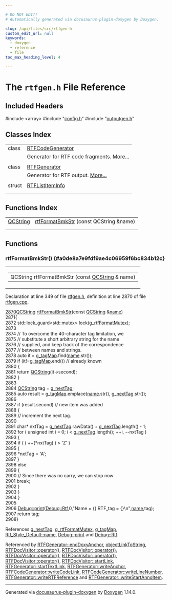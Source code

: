 ```yaml
---

# DO NOT EDIT!
# Automatically generated via docusaurus-plugin-doxygen by Doxygen.

slug: /api/files/src/rtfgen-h
custom_edit_url: null
keywords:
  - doxygen
  - reference
  - file
toc_max_heading_level: 4

---
```


<div class="doxyPage">

# The `rtfgen.h` File Reference



## Included Headers

<div class="doxyIncludesList">#include &lt;array&gt;
#include "<a href="/web-doxygen/docs/api/files/src/config-h">config.h</a>"
#include "<a href="/web-doxygen/docs/api/files/src/outputgen-h">outputgen.h</a>"
</div>

## Classes Index

<table class="doxyMembersIndex">

<tr class="doxyMemberIndexItem">
<td class="doxyMemberIndexItemType" align="left" valign="top">class</td>
<td class="doxyMemberIndexItemName" align="left" valign="top"><a href="/web-doxygen/docs/api/classes/rtfcodegenerator">RTFCodeGenerator</a></td>
</tr>
<tr class="doxyMemberIndexDescription">
<td class="doxyMemberIndexDescriptionLeft"></td>
<td class="doxyMemberIndexDescriptionRight">
Generator for RTF code fragments. <a href="/web-doxygen/docs/api/classes/rtfcodegenerator/#details">More...</a>
</td>
</tr>
<tr class="doxyMemberIndexSeparator">
<td class="doxyMemberIndexSeparator" colspan="2"></td>
</tr>

<tr class="doxyMemberIndexItem">
<td class="doxyMemberIndexItemType" align="left" valign="top">class</td>
<td class="doxyMemberIndexItemName" align="left" valign="top"><a href="/web-doxygen/docs/api/classes/rtfgenerator">RTFGenerator</a></td>
</tr>
<tr class="doxyMemberIndexDescription">
<td class="doxyMemberIndexDescriptionLeft"></td>
<td class="doxyMemberIndexDescriptionRight">
Generator for RTF output. <a href="/web-doxygen/docs/api/classes/rtfgenerator/#details">More...</a>
</td>
</tr>
<tr class="doxyMemberIndexSeparator">
<td class="doxyMemberIndexSeparator" colspan="2"></td>
</tr>

<tr class="doxyMemberIndexItem">
<td class="doxyMemberIndexItemType" align="left" valign="top">struct</td>
<td class="doxyMemberIndexItemName" align="left" valign="top"><a href="/web-doxygen/docs/api/structs/rtfgenerator/rtflistiteminfo">RTFListItemInfo</a></td>
</tr>
<tr class="doxyMemberIndexDescription">
<td class="doxyMemberIndexDescriptionLeft"></td>
<td class="doxyMemberIndexDescriptionRight">
</td>
</tr>
<tr class="doxyMemberIndexSeparator">
<td class="doxyMemberIndexSeparator" colspan="2"></td>
</tr>

</table>

## Functions Index

<table class="doxyMembersIndex">

<tr class="doxyMemberIndexItem">
<td class="doxyMemberIndexItemType" align="left" valign="top"><a href="/web-doxygen/docs/api/classes/qcstring">QCString</a></td>
<td class="doxyMemberIndexItemName" align="left" valign="top"><a href="#a0de8a7e9fdf9ae4c06959f6bc834b12c">rtfFormatBmkStr</a> (const QCString &amp;name)</td>
</tr>
<tr class="doxyMemberIndexDescription">
<td class="doxyMemberIndexDescriptionLeft"></td>
<td class="doxyMemberIndexDescriptionRight">
</td>
</tr>
<tr class="doxyMemberIndexSeparator">
<td class="doxyMemberIndexSeparator" colspan="2"></td>
</tr>

</table>


<div class="doxySectionDef">

## Functions

### rtfFormatBmkStr() {#a0de8a7e9fdf9ae4c06959f6bc834b12c}

<div class="doxyMemberItem">
<div class="doxyMemberProto">
<table class="doxyMemberLabels">
<tr class="doxyMemberLabels">
<td class="doxyMemberLabelsLeft">
<table class="doxyMemberName">
<tr>
<td class="doxyMemberName">QCString rtfFormatBmkStr (const <a href="/web-doxygen/docs/api/classes/qcstring">QCString</a> &amp; name)</td>
</tr>
</table>
</td>
</tr>
</table>
</div>
<div class="doxyMemberDoc">



Declaration at line 349 of file <a href="/web-doxygen/docs/api/files/src/rtfgen-h">rtfgen.h</a>, definition at line 2870 of file <a href="/web-doxygen/docs/api/files/src/rtfgen-cpp">rtfgen.cpp</a>.

<div class="doxyProgramListing">

<div class="doxyCodeLine"><span class="doxyLineNumber"><a href="/web-doxygen/docs/api/files/src/rtfgen-cpp/#a0de8a7e9fdf9ae4c06959f6bc834b12c">2870</a></span><span class="doxyLineContent"><span class="doxyHighlight"><a href="/web-doxygen/docs/api/classes/qcstring">QCString</a> <a href="/web-doxygen/docs/api/files/src/rtfgen-cpp/#a0de8a7e9fdf9ae4c06959f6bc834b12c">rtfFormatBmkStr</a>(</span><span class="doxyHighlightKeyword">const</span><span class="doxyHighlight"> <a href="/web-doxygen/docs/api/classes/qcstring">QCString</a> &amp;<a href="/web-doxygen/docs/api/structs/rtf-style-default/#a6e3e9ffcccb14d865f1615b58b9e63a0">name</a>)</span></span></div>
<div class="doxyCodeLine"><span class="doxyLineNumber">2871</span><span class="doxyLineContent"><span class="doxyHighlight">{</span></span></div>
<div class="doxyCodeLine"><span class="doxyLineNumber">2872</span><span class="doxyLineContent"><span class="doxyHighlight">  std::lock_guard&lt;std::mutex&gt; lock(<a href="/web-doxygen/docs/api/files/src/rtfgen-cpp/#a1c10ae83cddf03b9a2198b25d7b0421d">g_rtfFormatMutex</a>);</span></span></div>
<div class="doxyCodeLine"><span class="doxyLineNumber">2873</span></div>
<div class="doxyCodeLine"><span class="doxyLineNumber">2874</span><span class="doxyLineContent"><span class="doxyHighlight">  </span><span class="doxyHighlightComment">// To overcome the 40-character tag limitation, we</span></span></div>
<div class="doxyCodeLine"><span class="doxyLineNumber">2875</span><span class="doxyLineContent"><span class="doxyHighlight">  </span><span class="doxyHighlightComment">// substitute a short arbitrary string for the name</span></span></div>
<div class="doxyCodeLine"><span class="doxyLineNumber">2876</span><span class="doxyLineContent"><span class="doxyHighlight">  </span><span class="doxyHighlightComment">// supplied, and keep track of the correspondence</span></span></div>
<div class="doxyCodeLine"><span class="doxyLineNumber">2877</span><span class="doxyLineContent"><span class="doxyHighlight">  </span><span class="doxyHighlightComment">// between names and strings.</span></span></div>
<div class="doxyCodeLine"><span class="doxyLineNumber">2878</span><span class="doxyLineContent"><span class="doxyHighlight">  </span><span class="doxyHighlightKeyword">auto</span><span class="doxyHighlight"> it = <a href="/web-doxygen/docs/api/files/src/rtfgen-cpp/#aaa1996c51dca055b59204961ffaa07ad">g_tagMap</a>.find(<a href="/web-doxygen/docs/api/structs/rtf-style-default/#a6e3e9ffcccb14d865f1615b58b9e63a0">name</a>.str());</span></span></div>
<div class="doxyCodeLine"><span class="doxyLineNumber">2879</span><span class="doxyLineContent"><span class="doxyHighlight">  </span><span class="doxyHighlightKeywordFlow">if</span><span class="doxyHighlight"> (it!=<a href="/web-doxygen/docs/api/files/src/rtfgen-cpp/#aaa1996c51dca055b59204961ffaa07ad">g_tagMap</a>.end()) </span><span class="doxyHighlightComment">// already known</span></span></div>
<div class="doxyCodeLine"><span class="doxyLineNumber">2880</span><span class="doxyLineContent"><span class="doxyHighlight">  {</span></span></div>
<div class="doxyCodeLine"><span class="doxyLineNumber">2881</span><span class="doxyLineContent"><span class="doxyHighlight">    </span><span class="doxyHighlightKeywordFlow">return</span><span class="doxyHighlight"> <a href="/web-doxygen/docs/api/classes/qcstring">QCString</a>(it-&gt;second);</span></span></div>
<div class="doxyCodeLine"><span class="doxyLineNumber">2882</span><span class="doxyLineContent"><span class="doxyHighlight">  }</span></span></div>
<div class="doxyCodeLine"><span class="doxyLineNumber">2883</span></div>
<div class="doxyCodeLine"><span class="doxyLineNumber">2884</span><span class="doxyLineContent"><span class="doxyHighlight">  <a href="/web-doxygen/docs/api/classes/qcstring">QCString</a> tag = <a href="/web-doxygen/docs/api/files/src/rtfgen-cpp/#a7cd668f8677c840778f623ea4b67f531">g_nextTag</a>;</span></span></div>
<div class="doxyCodeLine"><span class="doxyLineNumber">2885</span><span class="doxyLineContent"><span class="doxyHighlight">  </span><span class="doxyHighlightKeyword">auto</span><span class="doxyHighlight"> result = <a href="/web-doxygen/docs/api/files/src/rtfgen-cpp/#aaa1996c51dca055b59204961ffaa07ad">g_tagMap</a>.emplace(<a href="/web-doxygen/docs/api/structs/rtf-style-default/#a6e3e9ffcccb14d865f1615b58b9e63a0">name</a>.str(), <a href="/web-doxygen/docs/api/files/src/rtfgen-cpp/#a7cd668f8677c840778f623ea4b67f531">g_nextTag</a>.str());</span></span></div>
<div class="doxyCodeLine"><span class="doxyLineNumber">2886</span></div>
<div class="doxyCodeLine"><span class="doxyLineNumber">2887</span><span class="doxyLineContent"><span class="doxyHighlight">  </span><span class="doxyHighlightKeywordFlow">if</span><span class="doxyHighlight"> (result.second) </span><span class="doxyHighlightComment">// new item was added</span></span></div>
<div class="doxyCodeLine"><span class="doxyLineNumber">2888</span><span class="doxyLineContent"><span class="doxyHighlight">  {</span></span></div>
<div class="doxyCodeLine"><span class="doxyLineNumber">2889</span><span class="doxyLineContent"><span class="doxyHighlight">    </span><span class="doxyHighlightComment">// increment the next tag.</span></span></div>
<div class="doxyCodeLine"><span class="doxyLineNumber">2890</span></div>
<div class="doxyCodeLine"><span class="doxyLineNumber">2891</span><span class="doxyLineContent"><span class="doxyHighlight">    </span><span class="doxyHighlightKeywordType">char</span><span class="doxyHighlight">* nxtTag = <a href="/web-doxygen/docs/api/files/src/rtfgen-cpp/#a7cd668f8677c840778f623ea4b67f531">g_nextTag</a>.rawData() + <a href="/web-doxygen/docs/api/files/src/rtfgen-cpp/#a7cd668f8677c840778f623ea4b67f531">g_nextTag</a>.length() - 1;</span></span></div>
<div class="doxyCodeLine"><span class="doxyLineNumber">2892</span><span class="doxyLineContent"><span class="doxyHighlight">    </span><span class="doxyHighlightKeywordFlow">for</span><span class="doxyHighlight"> ( </span><span class="doxyHighlightKeywordType">unsigned</span><span class="doxyHighlight"> </span><span class="doxyHighlightKeywordType">int</span><span class="doxyHighlight"> i = 0; i &lt; <a href="/web-doxygen/docs/api/files/src/rtfgen-cpp/#a7cd668f8677c840778f623ea4b67f531">g_nextTag</a>.length(); ++i, --nxtTag )</span></span></div>
<div class="doxyCodeLine"><span class="doxyLineNumber">2893</span><span class="doxyLineContent"><span class="doxyHighlight">    {</span></span></div>
<div class="doxyCodeLine"><span class="doxyLineNumber">2894</span><span class="doxyLineContent"><span class="doxyHighlight">      </span><span class="doxyHighlightKeywordFlow">if</span><span class="doxyHighlight"> ( ( ++(*nxtTag) ) &gt; </span><span class="doxyHighlightCharLiteral">'Z'</span><span class="doxyHighlight"> )</span></span></div>
<div class="doxyCodeLine"><span class="doxyLineNumber">2895</span><span class="doxyLineContent"><span class="doxyHighlight">      {</span></span></div>
<div class="doxyCodeLine"><span class="doxyLineNumber">2896</span><span class="doxyLineContent"><span class="doxyHighlight">        *nxtTag = </span><span class="doxyHighlightCharLiteral">'A'</span><span class="doxyHighlight">;</span></span></div>
<div class="doxyCodeLine"><span class="doxyLineNumber">2897</span><span class="doxyLineContent"><span class="doxyHighlight">      }</span></span></div>
<div class="doxyCodeLine"><span class="doxyLineNumber">2898</span><span class="doxyLineContent"><span class="doxyHighlight">      </span><span class="doxyHighlightKeywordFlow">else</span></span></div>
<div class="doxyCodeLine"><span class="doxyLineNumber">2899</span><span class="doxyLineContent"><span class="doxyHighlight">      {</span></span></div>
<div class="doxyCodeLine"><span class="doxyLineNumber">2900</span><span class="doxyLineContent"><span class="doxyHighlight">        </span><span class="doxyHighlightComment">// Since there was no carry, we can stop now</span></span></div>
<div class="doxyCodeLine"><span class="doxyLineNumber">2901</span><span class="doxyLineContent"><span class="doxyHighlight">        </span><span class="doxyHighlightKeywordFlow">break</span><span class="doxyHighlight">;</span></span></div>
<div class="doxyCodeLine"><span class="doxyLineNumber">2902</span><span class="doxyLineContent"><span class="doxyHighlight">      }</span></span></div>
<div class="doxyCodeLine"><span class="doxyLineNumber">2903</span><span class="doxyLineContent"><span class="doxyHighlight">    }</span></span></div>
<div class="doxyCodeLine"><span class="doxyLineNumber">2904</span><span class="doxyLineContent"><span class="doxyHighlight">  }</span></span></div>
<div class="doxyCodeLine"><span class="doxyLineNumber">2905</span></div>
<div class="doxyCodeLine"><span class="doxyLineNumber">2906</span><span class="doxyLineContent"><span class="doxyHighlight">  <a href="/web-doxygen/docs/api/classes/debug/#a970761e07475cafdd9fd5395a0c83544">Debug::print</a>(<a href="/web-doxygen/docs/api/classes/debug/#a1c3f4696cf44a23f41e034323c426f7da19caf08ac865a4bd2241cbdf9d310ecc">Debug::Rtf</a>,0,</span><span class="doxyHighlightStringLiteral">"Name = {} RTF_tag = {}\n"</span><span class="doxyHighlight">,<a href="/web-doxygen/docs/api/structs/rtf-style-default/#a6e3e9ffcccb14d865f1615b58b9e63a0">name</a>,tag);</span></span></div>
<div class="doxyCodeLine"><span class="doxyLineNumber">2907</span><span class="doxyLineContent"><span class="doxyHighlight">  </span><span class="doxyHighlightKeywordFlow">return</span><span class="doxyHighlight"> tag;</span></span></div>
<div class="doxyCodeLine"><span class="doxyLineNumber">2908</span><span class="doxyLineContent"><span class="doxyHighlight">}</span></span></div>

</div>


References <a href="/web-doxygen/docs/api/files/src/rtfgen-cpp/#a7cd668f8677c840778f623ea4b67f531">g\_nextTag</a>, <a href="/web-doxygen/docs/api/files/src/rtfgen-cpp/#a1c10ae83cddf03b9a2198b25d7b0421d">g\_rtfFormatMutex</a>, <a href="/web-doxygen/docs/api/files/src/rtfgen-cpp/#aaa1996c51dca055b59204961ffaa07ad">g\_tagMap</a>, <a href="/web-doxygen/docs/api/structs/rtf-style-default/#a6e3e9ffcccb14d865f1615b58b9e63a0">Rtf\_Style\_Default::name</a>, <a href="/web-doxygen/docs/api/classes/debug/#a970761e07475cafdd9fd5395a0c83544">Debug::print</a> and <a href="/web-doxygen/docs/api/classes/debug/#a1c3f4696cf44a23f41e034323c426f7da19caf08ac865a4bd2241cbdf9d310ecc">Debug::Rtf</a>.

Referenced by <a href="/web-doxygen/docs/api/classes/rtfgenerator/#a69e6795499d9f7fb8867f5496c590e26">RTFGenerator::endDoxyAnchor</a>, <a href="/web-doxygen/docs/api/files/src/rtfgen-cpp/#a02024f4f45b1070b31d529c2f1307533">objectLinkToString</a>, <a href="/web-doxygen/docs/api/classes/rtfdocvisitor/#a2993bfecac33a60da6408f79586b7da2">RTFDocVisitor::operator()</a>, <a href="/web-doxygen/docs/api/classes/rtfdocvisitor/#af199af5695c344c4730378ecfce43079">RTFDocVisitor::operator()</a>, <a href="/web-doxygen/docs/api/classes/rtfdocvisitor/#a3c72fc623be48174c003bb47c523d6c1">RTFDocVisitor::operator()</a>, <a href="/web-doxygen/docs/api/classes/rtfdocvisitor/#a89b1ef4b308483fcf725cef8081e5849">RTFDocVisitor::operator()</a>, <a href="/web-doxygen/docs/api/classes/rtfdocvisitor/#a7f10a43fc0a35475e9078305d745951f">RTFDocVisitor::operator()</a>, <a href="/web-doxygen/docs/api/classes/rtfdocvisitor/#a02328f0a76dfca6a9e0d24167905289e">RTFDocVisitor::startLink</a>, <a href="/web-doxygen/docs/api/classes/rtfgenerator/#a46e5dfbc859151dfe39ea12ec75a5c13">RTFGenerator::startTextLink</a>, <a href="/web-doxygen/docs/api/classes/rtfgenerator/#aa7ae50a52d4e01f107667b89ead7b3a3">RTFGenerator::writeAnchor</a>, <a href="/web-doxygen/docs/api/classes/rtfcodegenerator/#a2d50b342c2ca0801234fb76838f7e880">RTFCodeGenerator::writeCodeLink</a>, <a href="/web-doxygen/docs/api/classes/rtfcodegenerator/#ad7fd3e3cc19d62798aa65d318a42e47c">RTFCodeGenerator::writeLineNumber</a>, <a href="/web-doxygen/docs/api/classes/rtfgenerator/#a83b81c6e8ba89a61601bef74e92dd594">RTFGenerator::writeRTFReference</a> and <a href="/web-doxygen/docs/api/classes/rtfgenerator/#a06cb016c789f240eabead87f1a10325a">RTFGenerator::writeStartAnnoItem</a>.
</div>
</div>

</div>

<hr/>

<p class="doxyGeneratedBy">Generated via <a href="https://github.com/xpack/docusaurus-plugin-doxygen">docusaurus-plugin-doxygen</a> by <a href="https://www.doxygen.nl">Doxygen</a> 1.14.0.</p>

</div>
